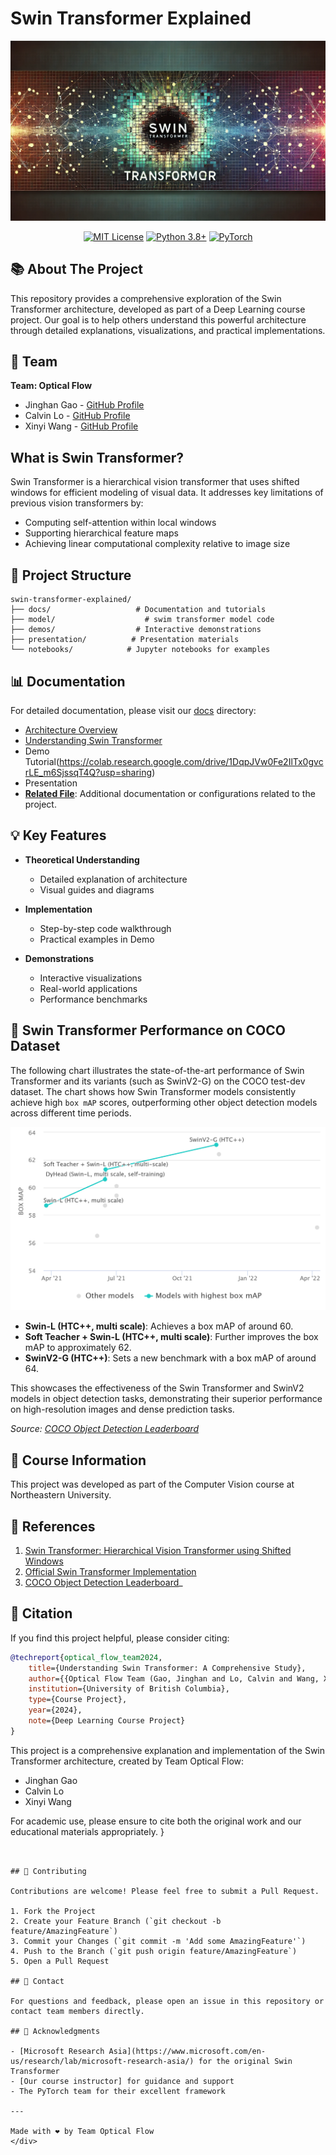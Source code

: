 # Swin Transformer Explained

<div align="center">

![Swin Transformer Banner](/assets/images/image.webp)

[![MIT License](https://img.shields.io/badge/License-MIT-green.svg)](https://choosealicense.com/licenses/mit/)
[![Python 3.8+](https://img.shields.io/badge/python-3.8+-blue.svg)](https://www.python.org/downloads/)
[![PyTorch](https://img.shields.io/badge/PyTorch-2.0+-ee4c2c.svg)](https://pytorch.org/)

</div>

## 📚 About The Project

This repository provides a comprehensive exploration of the Swin Transformer architecture, developed as part of a Deep Learning course project. Our goal is to help others understand this powerful architecture through detailed explanations, visualizations, and practical implementations.


## 👥 Team

**Team: Optical Flow**
- Jinghan Gao - [GitHub Profile](https://github.com/jinghgao)
- Calvin Lo - [GitHub Profile](https://github.com/lo-calvin)
- Xinyi Wang - [GitHub Profile](https://github.com/thisissophiawang)


## What is Swin Transformer?

Swin Transformer is a hierarchical vision transformer that uses shifted windows for efficient modeling of visual data. It addresses key limitations of previous vision transformers by:
- Computing self-attention within local windows
- Supporting hierarchical feature maps
- Achieving linear computational complexity relative to image size

## 🎯 Project Structure

```
swin-transformer-explained/
├── docs/                   # Documentation and tutorials
├── model/                    # swim transformer model code 
├── demos/                  # Interactive demonstrations
├── presentation/          # Presentation materials
└── notebooks/            # Jupyter notebooks for examples
```

## 📊 Documentation

For detailed documentation, please visit our [docs](/documentation) directory:

- [Architecture Overview](documentation/architecture.md)
- [Understanding Swin Transformer](documentation/understanding_swin_transformer.md)
- Demo Tutorial(https://colab.research.google.com/drive/1DqpJVw0Fe2IlTx0gvcrLE_m6SjssqT4Q?usp=sharing)
- Presentation
- [**Related File**](docs/related_file.md): Additional documentation or configurations related to the project.




## 💡 Key Features

- **Theoretical Understanding**
  - Detailed explanation of architecture
  - Visual guides and diagrams

- **Implementation**
  - Step-by-step code walkthrough
  - Practical examples in Demo

- **Demonstrations**
  - Interactive visualizations
  - Real-world applications
  - Performance benchmarks


    
## 🚀 Swin Transformer Performance on COCO Dataset

The following chart illustrates the state-of-the-art performance of Swin Transformer and its variants (such as SwinV2-G) on the COCO test-dev dataset. The chart shows how Swin Transformer models consistently achieve high `box mAP` scores, outperforming other object detection models across different time periods.

![Swin Transformer COCO Performance](assets/images/chart.png)

- **Swin-L (HTC++, multi scale)**: Achieves a box mAP of around 60.
- **Soft Teacher + Swin-L (HTC++, multi scale)**: Further improves the box mAP to approximately 62.
- **SwinV2-G (HTC++)**: Sets a new benchmark with a box mAP of around 64.

This showcases the effectiveness of the Swin Transformer and SwinV2 models in object detection tasks, demonstrating their superior performance on high-resolution images and dense prediction tasks.

_Source: [COCO Object Detection Leaderboard](https://paperswithcode.com/sota/object-detection-on-coco)_



## 📝 Course Information

This project was developed as part of the Computer Vision course at Northeastern University.

## 🔎 References

1. [Swin Transformer: Hierarchical Vision Transformer using Shifted Windows](https://arxiv.org/abs/2103.14030)
2. [Official Swin Transformer Implementation](https://github.com/microsoft/Swin-Transformer)
3. [COCO Object Detection Leaderboard](https://paperswithcode.com/sota/object-detection-on-coco)_

## 📖 Citation

If you find this project helpful, please consider citing:

```bibtex
@techreport{optical_flow_team2024,
    title={Understanding Swin Transformer: A Comprehensive Study},
    author={{Optical Flow Team (Gao, Jinghan and Lo, Calvin and Wang, Xinyi)}},
    institution={University of British Columbia},
    type={Course Project},
    year={2024},
    note={Deep Learning Course Project}
}
```

This project is a comprehensive explanation and implementation of the Swin Transformer architecture, created by Team Optical Flow:
- Jinghan Gao
- Calvin Lo
- Xinyi Wang

For academic use, please ensure to cite both the original work and our educational materials appropriately.
}
```


## 🤝 Contributing

Contributions are welcome! Please feel free to submit a Pull Request.

1. Fork the Project
2. Create your Feature Branch (`git checkout -b feature/AmazingFeature`)
3. Commit your Changes (`git commit -m 'Add some AmazingFeature'`)
4. Push to the Branch (`git push origin feature/AmazingFeature`)
5. Open a Pull Request

## 📧 Contact

For questions and feedback, please open an issue in this repository or contact team members directly.

## 🙏 Acknowledgments

- [Microsoft Research Asia](https://www.microsoft.com/en-us/research/lab/microsoft-research-asia/) for the original Swin Transformer
- [Our course instructor] for guidance and support
- The PyTorch team for their excellent framework

---

Made with ❤️ by Team Optical Flow
</div>
